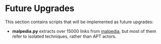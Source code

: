 # Future Upgrades

This section contains scripts that will be implemented as future upgrades:

* **malpedia.py** extracts over 15000 links from [malpedia](https://malpedia.caad.fkie.fraunhofer.de/library), but most of them refer to isolated techniques, rather than APT actors.